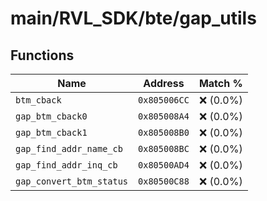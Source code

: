# main/RVL_SDK/bte/gap_utils

## Functions

| Name | Address | Match % |
|------|---------|---------|
| `btm_cback` | `0x805006CC` | :x: (0.0%) |
| `gap_btm_cback0` | `0x805008A4` | :x: (0.0%) |
| `gap_btm_cback1` | `0x805008B0` | :x: (0.0%) |
| `gap_find_addr_name_cb` | `0x805008BC` | :x: (0.0%) |
| `gap_find_addr_inq_cb` | `0x80500AD4` | :x: (0.0%) |
| `gap_convert_btm_status` | `0x80500C88` | :x: (0.0%) |